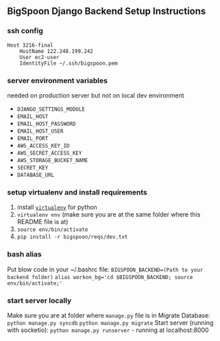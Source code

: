 BigSpoon Django Backend Setup Instructions
------

### ssh config

```
Host 3216-final
    HostName 122.248.199.242
    User ec2-user
    IdentityFile ~/.ssh/bigspoon.pem
```

### server environment variables

needed on production server but not on local dev environment
+ `DJANGO_SETTINGS_MODULE`
+ `EMAIL_HOST`
+ `EMAIL_HOST_PASSWORD`
+ `EMAIL_HOST_USER`
+ `EMAIL_PORT`
+ `AWS_ACCESS_KEY_ID`
+ `AWS_SECRET_ACCESS_KEY`
+ `AWS_STORAGE_BUCKET_NAME`
+ `SECRET_KEY`
+ `DATABASE_URL`

### setup virtualenv and install requirements

1. install [`virtualenv`](http://www.virtualenv.org/en/latest/#installation) for python
2. `virtualenv env` (make sure you are at the same folder where this README file is at)
3. `source env/bin/activate`
4. `pip install -r bigspoon/reqs/dev.txt`

### bash alias

Put blow code in your ~/.bashrc file:
`BIGSPOON_BACKEND=(Path to your backend folder)`
`alias workon_bg='cd $BIGSPOON_BACKEND; source env/bin/activate;'`

### start server locally
Make sure you are at folder where `manage.py` file is in
Migrate Database:
`python manage.py syncdb`
`python manage.py migrate`
Start server (running with socketio):
`python manage.py runserver` - running at localhost:8000
